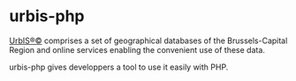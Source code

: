 # urbis-php
[UrbIS®©](http://bric.brussels/en/our-solutions/urbis-solutions) comprises a set of geographical databases of the Brussels-Capital Region and online services enabling the convenient use of these data.

urbis-php gives developpers a tool to use it easily with PHP.
